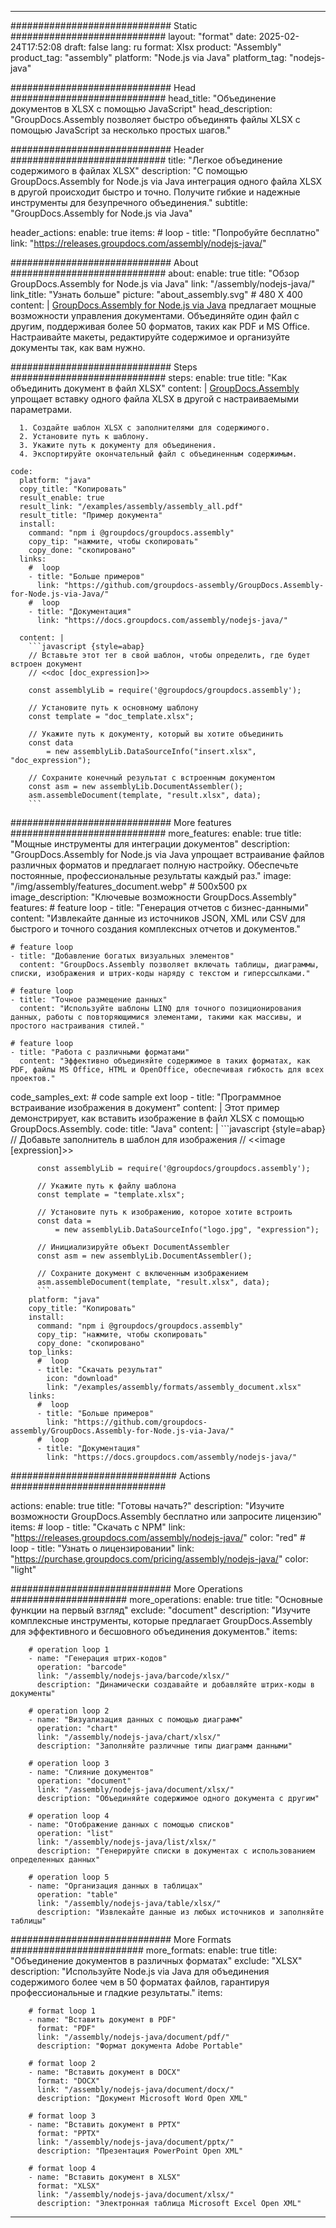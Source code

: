 



---
############################# Static ############################
layout: "format"
date:  2025-02-24T17:52:08
draft: false
lang: ru
format: Xlsx
product: "Assembly"
product_tag: "assembly"
platform: "Node.js via Java"
platform_tag: "nodejs-java"

############################# Head ############################
head_title: "Объединение документов в XLSX с помощью JavaScript"
head_description: "GroupDocs.Assembly позволяет быстро объединять файлы XLSX с помощью JavaScript за несколько простых шагов."

############################# Header ############################
title: "Легкое объединение содержимого в файлах XLSX" 
description: "С помощью GroupDocs.Assembly for Node.js via Java интеграция одного файла XLSX в другой происходит быстро и точно. Получите гибкие и надежные инструменты для безупречного объединения."
subtitle: "GroupDocs.Assembly for Node.js via Java" 

header_actions:
  enable: true
  items:
    #  loop
    - title: "Попробуйте бесплатно"
      link: "https://releases.groupdocs.com/assembly/nodejs-java/"
      
############################# About ############################
about:
    enable: true
    title: "Обзор GroupDocs.Assembly for Node.js via Java"
    link: "/assembly/nodejs-java/"
    link_title: "Узнать больше"
    picture: "about_assembly.svg" # 480 X 400
    content: |
       [GroupDocs.Assembly for Node.js via Java](/assembly/nodejs-java/) предлагает мощные возможности управления документами. Объединяйте один файл с другим, поддерживая более 50 форматов, таких как PDF и MS Office. Настраивайте макеты, редактируйте содержимое и организуйте документы так, как вам нужно.

############################# Steps ############################
steps:
    enable: true
    title: "Как объединить документ в файл XLSX"
    content: |
      [GroupDocs.Assembly](/assembly/nodejs-java/) упрощает вставку одного файла XLSX в другой с настраиваемыми параметрами.
      
      1. Создайте шаблон XLSX с заполнителями для содержимого.
      2. Установите путь к шаблону.
      3. Укажите путь к документу для объединения.
      4. Экспортируйте окончательный файл с объединенным содержимым.
   
    code:
      platform: "java"
      copy_title: "Копировать"
      result_enable: true
      result_link: "/examples/assembly/assembly_all.pdf"
      result_title: "Пример документа"
      install:
        command: "npm i @groupdocs/groupdocs.assembly"
        copy_tip: "нажмите, чтобы скопировать"
        copy_done: "скопировано"
      links:
        #  loop
        - title: "Больше примеров"
          link: "https://github.com/groupdocs-assembly/GroupDocs.Assembly-for-Node.js-via-Java/"
        #  loop
        - title: "Документация"
          link: "https://docs.groupdocs.com/assembly/nodejs-java/"
          
      content: |
        ```javascript {style=abap}
        // Вставьте этот тег в свой шаблон, чтобы определить, где будет встроен документ
        // <<doc [doc_expression]>>
    
        const assemblyLib = require('@groupdocs/groupdocs.assembly');

        // Установите путь к основному шаблону
        const template = "doc_template.xlsx";

        // Укажите путь к документу, который вы хотите объединить
        const data 
            = new assemblyLib.DataSourceInfo("insert.xlsx", "doc_expression");

        // Сохраните конечный результат с встроенным документом
        const asm = new assemblyLib.DocumentAssembler();
        asm.assembleDocument(template, "result.xlsx", data);
        ```           

############################# More features ############################
more_features:
  enable: true
  title: "Мощные инструменты для интеграции документов"
  description: "GroupDocs.Assembly for Node.js via Java упрощает встраивание файлов различных форматов и предлагает полную настройку. Обеспечьте постоянные, профессиональные результаты каждый раз."
  image: "/img/assembly/features_document.webp" # 500x500 px
  image_description: "Ключевые возможности GroupDocs.Assembly"
  features:
    # feature loop
    - title: "Генерация отчетов с бизнес-данными"
      content: "Извлекайте данные из источников JSON, XML или CSV для быстрого и точного создания комплексных отчетов и документов."

    # feature loop
    - title: "Добавление богатых визуальных элементов"
      content: "GroupDocs.Assembly позволяет включать таблицы, диаграммы, списки, изображения и штрих-коды наряду с текстом и гиперссылками."

    # feature loop
    - title: "Точное размещение данных"
      content: "Используйте шаблоны LINQ для точного позиционирования данных, работы с повторяющимися элементами, такими как массивы, и простого настраивания стилей."

    # feature loop
    - title: "Работа с различными форматами"
      content: "Эффективно объединяйте содержимое в таких форматах, как PDF, файлы MS Office, HTML и OpenOffice, обеспечивая гибкость для всех проектов."
      
  code_samples_ext:
    # code sample ext loop
    - title: "Программное встраивание изображения в документ"
      content: |
        Этот пример демонстрирует, как вставить изображение в файл XLSX с помощью GroupDocs.Assembly.
      code:
        title: "Java"
        content: |
          ```javascript {style=abap}
          // Добавьте заполнитель в шаблон для изображения
          // <<image [expression]>>
          
          const assemblyLib = require('@groupdocs/groupdocs.assembly');

          // Укажите путь к файлу шаблона
          const template = "template.xlsx";

          // Установите путь к изображению, которое хотите встроить
          const data =
              = new assemblyLib.DataSourceInfo("logo.jpg", "expression");

          // Инициализируйте объект DocumentAssembler
          const asm = new assemblyLib.DocumentAssembler();

          // Сохраните документ с включенным изображением
          asm.assembleDocument(template, "result.xlsx", data);
          ```
        platform: "java"
        copy_title: "Копировать"
        install:
          command: "npm i @groupdocs/groupdocs.assembly"
          copy_tip: "нажмите, чтобы скопировать"
          copy_done: "скопировано"
        top_links:
          #  loop
          - title: "Скачать результат"
            icon: "download"
            link: "/examples/assembly/formats/assembly_document.xlsx"
        links:
          #  loop
          - title: "Больше примеров"
            link: "https://github.com/groupdocs-assembly/GroupDocs.Assembly-for-Node.js-via-Java/"
          #  loop
          - title: "Документация"
            link: "https://docs.groupdocs.com/assembly/nodejs-java/"
            

            


############################## Actions ############################

actions:
  enable: true
  title: "Готовы начать?"
  description: "Изучите возможности GroupDocs.Assembly бесплатно или запросите лицензию"
  items:
    #  loop
    - title: "Скачать с NPM"
      link: "https://releases.groupdocs.com/assembly/nodejs-java/"
      color: "red"
        #  loop
    - title: "Узнать о лицензировании"
      link: "https://purchase.groupdocs.com/pricing/assembly/nodejs-java/"
      color: "light"


############################# More Operations #####################
more_operations:
    enable: true
    title: "Основные функции на первый взгляд"
    exclude: "document"
    description: "Изучите комплексные инструменты, которые предлагает GroupDocs.Assembly для эффективного и бесшовного объединения документов."
    items: 
          
        # operation loop 1
        - name: "Генерация штрих-кодов"
          operation: "barcode"
          link: "/assembly/nodejs-java/barcode/xlsx/"
          description: "Динамически создавайте и добавляйте штрих-коды в документы"

        # operation loop 2
        - name: "Визуализация данных с помощью диаграмм"
          operation: "chart"
          link: "/assembly/nodejs-java/chart/xlsx/"
          description: "Заполняйте различные типы диаграмм данными"

        # operation loop 3
        - name: "Слияние документов"
          operation: "document"
          link: "/assembly/nodejs-java/document/xlsx/"
          description: "Объединяйте содержимое одного документа с другим"

        # operation loop 4
        - name: "Отображение данных с помощью списков"
          operation: "list"
          link: "/assembly/nodejs-java/list/xlsx/"
          description: "Генерируйте списки в документах с использованием определенных данных"

        # operation loop 5
        - name: "Организация данных в таблицах"
          operation: "table"
          link: "/assembly/nodejs-java/table/xlsx/"
          description: "Извлекайте данные из любых источников и заполняйте таблицы"
         
          
############################# More Formats ########################
more_formats:
    enable: true
    title: "Объединение документов в различных форматах"
    exclude: "XLSX"
    description: "Используйте Node.js via Java для объединения содержимого более чем в 50 форматах файлов, гарантируя профессиональные и гладкие результаты."
    items: 
          
        # format loop 1
        - name: "Вставить документ в PDF"
          format: "PDF"
          link: "/assembly/nodejs-java/document/pdf/"
          description: "Формат документа Adobe Portable"
          
        # format loop 2
        - name: "Вставить документ в DOCX"
          format: "DOCX"
          link: "/assembly/nodejs-java/document/docx/"
          description: "Документ Microsoft Word Open XML"
          
        # format loop 3
        - name: "Вставить документ в PPTX"
          format: "PPTX"
          link: "/assembly/nodejs-java/document/pptx/"
          description: "Презентация PowerPoint Open XML"
          
        # format loop 4
        - name: "Вставить документ в XLSX"
          format: "XLSX"
          link: "/assembly/nodejs-java/document/xlsx/"
          description: "Электронная таблица Microsoft Excel Open XML"


          

---
